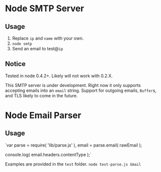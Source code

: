 Node SMTP Server
================

Usage
-----

1.  Replace `ip` and `name` with your own.
2.  `node smtp`
3.  Send an email to test@`ip`

Notice
------

Tested in node 0.4.2+. Likely will not work with 0.2.X.

This SMTP server is under development. Right now it only supports accepting emails into an `email` string. Support for outgoing emails, `Buffer`s, and TLS likely to come in the future.

Node Email Parser
=================

Usage
-----

`var parse = require( 'lib/parse.js' ),
    email = parse.email( rawEmail );

console.log( email.headers.contentType );`

Examples are provided in the `test` folder.
`node test-parse.js Gmail`

